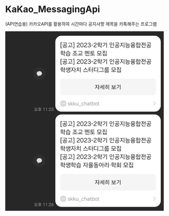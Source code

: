 # KaKao_MessagingApi
(API연습용) 카카오API를 활용하여 시간마다 공지사항 제목을 카톡해주는 프로그램

![대체 텍스트](./image/KakaoTalk_20231231_015541792.jpg)
